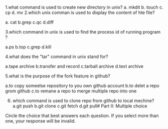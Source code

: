 1.what command is used to create new directory in unix?
   a. mkdit
   b. touch
   c. cp
   d. mv
2.which unix comman is used to display the content of hte file?

a. cat
b.grep
c.qc
d.diff

3.which command in unix is used to find the process id of running program ?

a.ps
b.top
c.grep
d.kill

4.what does the "tar" command in unix stand for?

a.tape archive
b.transfer and record
c.tarball archive
d.text archive

5.what is the purpose of the fork feature in github?

a.to copy someelse repository to you own github account
b.to delet a repo grom github
c.to remane a repo
to merge multiple repo into one

6. which command is used to clone repo from github to local mechine?
a.git push
b.git clone
c.git fetch
d.git pull# Part II: Multiple choice

Circle the choice that best answers each question. If you select more than one, your response will be invalid.

